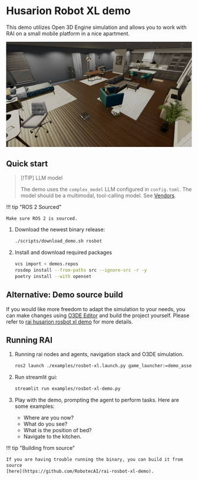 # Husarion Robot XL demo

This demo utilizes Open 3D Engine simulation and allows you to work with RAI on a small mobile
platform in a nice apartment.

![Screenshot1](../imgs/o3deSimulation.png)

## Quick start

> [!TIP] LLM model
>
> The demo uses the `complex_model` LLM configured in `config.toml`. The model should be a
> multimodal, tool-calling model. See [Vendors](../setup/vendors.md#llm-model-configuration-in-rai).

!!! tip "ROS 2 Sourced"

    Make sure ROS 2 is sourced.

1. Download the newest binary release:

    ```bash
    ./scripts/download_demo.sh rosbot
    ```

2. Install and download required packages

    ```bash
    vcs import < demos.repos
    rosdep install --from-paths src --ignore-src -r -y
    poetry install --with openset
    ```

## Alternative: Demo source build

If you would like more freedom to adapt the simulation to your needs, you can make changes using [O3DE Editor](https://www.docs.o3de.org/docs/welcome-guide/) and build the project yourself. Please refer to [rai husarion rosbot xl demo](https://github.com/RobotecAI/rai-rosbot-xl-demo) for more details.

## Running RAI

1. Running rai nodes and agents, navigation stack and O3DE simulation.

    ```bash
    ros2 launch ./examples/rosbot-xl.launch.py game_launcher:=demo_assets/rosbot/RAIROSBotXLDemo/RAIROSBotXLDemo.GameLauncher
    ```

2. Run streamlit gui:

    ```bash
    streamlit run examples/rosbot-xl-demo.py
    ```

3. Play with the demo, prompting the agent to perform tasks. Here are some examples:

    - Where are you now?
    - What do you see?
    - What is the position of bed?
    - Navigate to the kitchen.

!!! tip "Building from source"

    If you are having trouble running the binary, you can build it from source
    [here](https://github.com/RobotecAI/rai-rosbot-xl-demo).
